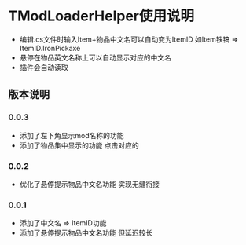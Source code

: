 # TModLoaderHelper使用说明

- 编辑.cs文件时输入Item+物品中文名可以自动变为ItemID 如Item铁镐 => ItemID.IronPickaxe
- 悬停在物品英文名称上可以自动显示对应的中文名
- 插件会自动读取
## 版本说明

### 0.0.3
- 添加了左下角显示mod名称的功能
- 添加了物品集中显示的功能 点击对应的

### 0.0.2
- 优化了悬停提示物品中文名功能 实现无缝衔接

### 0.0.1
- 添加了中文名 => ItemID功能
- 添加了悬停提示物品中文名功能 但延迟较长